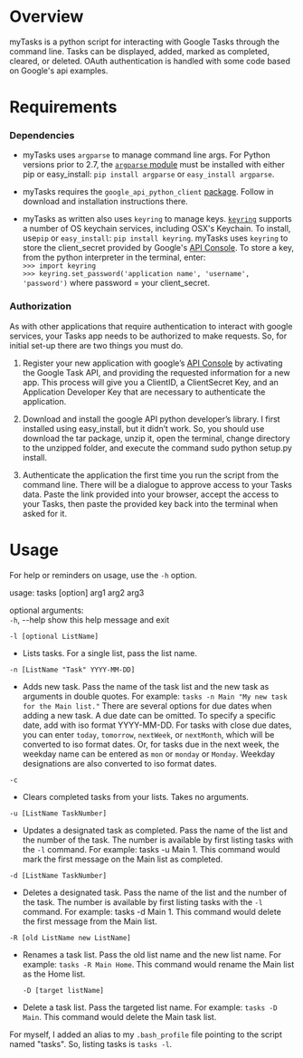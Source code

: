 # Overview

myTasks is a python script for interacting with Google Tasks through the command line. Tasks can be displayed, added, marked as completed, cleared, or deleted. OAuth authentication is handled with some code based on Google's api examples.

# Requirements

### Dependencies  

* myTasks uses `argparse` to manage command line args. For Python versions prior to 2.7, the [`argparse` module](http://pypi.python.org/pypi/argparse) must be installed with either pip or easy_install: `pip install argparse` or `easy_install argparse`.  

* myTasks requires the `google_api_python_client` [package](http://code.google.com/p/google-api-python-client/). Follow in download and installation instructions there.  

* myTasks as written also uses `keyring` to manage keys. [`keyring`](http://pypi.python.org/pypi/keyring) supports a number of OS keychain services, including OSX's Keychain. To install, use`pip` or `easy_install`: `pip install keyring`.  myTasks uses `keyring` to store the client_secret provided by Google's [API Console](https://code.google.com/apis/console/). To store a key, from the python interpreter in the terminal, enter:   
`>>> import keyring`  
`>>> keyring.set_password('application name', 'username', 'password')`
where password = your client_secret.  
 
### Authorization  

As with other applications that require authentication to interact with google services, your Tasks app needs to be authorized to make requests. So, for initial set-up there are two things you must do.  

1. Register your new application with google’s [API Console](https://code.google.com/apis/console/) by activating the Google Task API, and providing the requested information for a new app. This process will give you a ClientID, a ClientSecret Key, and an Application Developer Key that are necessary to authenticate the application.

2. Download and install the google API python developer’s library. I first installed using easy_install, but it didn’t work. So, you should use download the tar package, unzip it, open the terminal, change directory to the unzipped folder, and execute the command sudo python setup.py install.

3. Authenticate the application the first time you run the script from the command line. There will be a dialogue to approve access to your Tasks data. Paste the link provided into your browser, accept the access to your Tasks, then paste the provided key back into the terminal when asked for it.  


# Usage

For help or reminders on usage, use the `-h` option.  

usage: tasks [option] arg1 arg2 arg3

optional arguments:  
  `-h`, --help            show this help message and exit  

  `-l [optional ListName]`  

*  Lists tasks. For a single list, pass the list name.  

  `-n [ListName "Task" YYYY-MM-DD]`  

*  Adds new task. Pass the name of the task list and the new task as arguments in double quotes. For example:  `tasks -n Main "My new task for the Main list."` There are several options for due dates when adding a new task. A due date can be omitted. To specify a specific date, add with iso format YYYY-MM-DD. For tasks with close due dates, you can enter `today`, `tomorrow`, `nextWeek`, or `nextMonth`, which will be converted to iso format dates. Or, for tasks due in the next week, the weekday name can be entered as `mon` or `monday` or `Monday`. Weekday designations are also converted to iso format dates.

  `-c`                    

*  Clears completed tasks from your lists. Takes no arguments.  

  `-u [ListName TaskNumber]`  
   

*  Updates a designated task as completed. Pass the name of the list and the number of the task. The number is available by first listing tasks with the `-l` command. For example: tasks -u Main 1. This command would mark the first message on the Main list as completed.  

  `-d [ListName TaskNumber]`    
   
*  Deletes a designated task. Pass the name of the list
                       and the number of the task. The number is available by first listing tasks with the `-l` command. For example: tasks -d Main 1. This command would delete the first message from the Main list.   

  `-R [old ListName new ListName]`    

* Renames a task list. Pass the old list name and the
                        new list name. For example: `tasks -R Main Home`. This
                        command would rename the Main list as the Home list.  

  `-D [target listName]`   
		
*   Delete a task list. Pass the targeted list name. For example: `tasks -D Main`. This command would delete the Main task list.  


For myself, I added an alias to my `.bash_profile` file pointing to the script named "tasks". So, listing tasks is `tasks -l`. 

